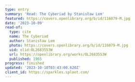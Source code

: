```yaml
---
type: entry
summary: 'Read: The Cyberiad by Stanisław Lem'
featured: https://covers.openlibrary.org/b/id/116079-M.jpg
date: '2023-10-09'
read-of:
  type: cite
  name: The Cyberiad
  author: Stanisław Lem
  photo: https://covers.openlibrary.org/b/id/116079-M.jpg
  uid: olid:OL2683553W
  url: https://openlibrary.org/works/OL2683553W
  published: 1965
progress: finished
updated: '2023-10-10T03:43:00.620Z'
client_id: https://sparkles.sploot.com/
---
```

